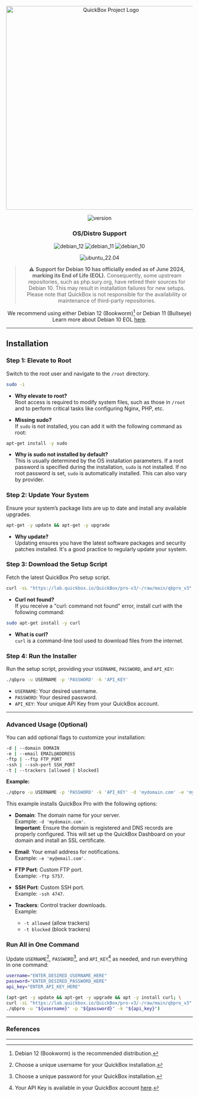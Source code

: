 <div align="center">

[<img width="550" src="https://quickbox.io/files/2018/12/qb_logo_original.png" alt="QuickBox Project Logo">](https://quickbox.io)

![version](https://badgen.net/badge/version/3.1.3.4454/blue)

### OS/Distro Support

![debian_12](https://badgen.net/badge/Debian%2012/passing/green) ![debian_11](https://badgen.net/badge/Debian%2011/passing/green) ![debian_10](https://badgen.net/badge/Debian%2010/EOL/black)

![ubuntu_22.04](https://badgen.net/badge/Ubuntu%2022.04/passing/green)

> :warning: **Support for Debian 10 has officially ended as of June 2024, marking its End of Life (EOL).**
> Consequently, some upstream repositories, such as php.sury.org, have retired their sources for Debian 10.
> This may result in installation failures for new setups.
> Please note that QuickBox is not responsible for the availability or maintenance of third-party repositories.

We recommend using either Debian 12 (Bookworm)[^1] or Debian 11 (Bullseye)
Learn more about Debian 10 EOL [here](https://wiki.debian.org/LTS).

</div>

---

## Installation

### Step 1: Elevate to Root

Switch to the root user and navigate to the `/root` directory.

```bash
sudo -i
```

- **Why elevate to root?**  
  Root access is required to modify system files, such as those in `/root` and to perform critical tasks like configuring Nginx, PHP, etc.

- **Missing sudo?**  
  If `sudo` is not installed, you can add it with the following command as root:

```bash
apt-get install -y sudo
```

  - **Why is sudo not installed by default?**  
    This is usually determined by the OS installation parameters. If a root password is specified during the installation, `sudo` is not installed. If no root password is set, `sudo` is automatically installed. This can also vary by provider.

### Step 2: Update Your System

Ensure your system’s package lists are up to date and install any available upgrades.

```bash
apt-get -y update && apt-get -y upgrade
```

- **Why update?**  
  Updating ensures you have the latest software packages and security patches installed. It's a good practice to regularly update your system.

### Step 3: Download the Setup Script

Fetch the latest QuickBox Pro setup script.

```bash
curl -sL "https://lab.quickbox.io/QuickBox/pro-v3/-/raw/main/qbpro_v3" > qbpro && chmod +x qbpro
```

- **Curl not found?**  
  If you receive a "curl: command not found" error, install curl with the following command:

```bash
sudo apt-get install -y curl
```

- **What is curl?**  
  `curl` is a command-line tool used to download files from the internet.

### Step 4: Run the Installer

Run the setup script, providing your `USERNAME`, `PASSWORD`, and `API_KEY`:

```bash
./qbpro -u USERNAME -p 'PASSWORD' -k 'API_KEY'
```

- `USERNAME`: Your desired username.
- `PASSWORD`: Your desired password.
- `API_KEY`: Your unique API Key from your QuickBox account.

---

### Advanced Usage (Optional)

You can add optional flags to customize your installation:

```bash
-d | --domain DOMAIN
-e | --email EMAIL@ADDRESS
-ftp | --ftp FTP_PORT
-ssh | --ssh-port SSH_PORT
-t | --trackers [allowed | blocked]
```

**Example:**

```bash
./qbpro -u USERNAME -p 'PASSWORD' -k 'API_KEY' -d 'mydomain.com' -e 'my@email.com' -ftp 5757 -ssh 4747 -t blocked
```

This example installs QuickBox Pro with the following options:

- **Domain**: The domain name for your server.  
    Example: `-d 'mydomain.com'`.  
    **Important**: Ensure the domain is registered and DNS records are properly configured. This will set up the QuickBox Dashboard on your domain and install an SSL certificate.
  
- **Email**: Your email address for notifications.  
    Example: `-e 'my@email.com'`.
  
- **FTP Port**: Custom FTP port.  
    Example: `-ftp 5757`.
  
- **SSH Port**: Custom SSH port.  
    Example: `-ssh 4747`.
  
- **Trackers**: Control tracker downloads.  
    Example:  
    - `-t allowed` (allow trackers)  
    - `-t blocked` (block trackers)

### Run All in One Command

Update `USERNAME`[^2], `PASSWORD`[^3], and `API_KEY`[^4] as needed, and run everything in one command:

```bash
username="ENTER_DESIRED_USERNAME_HERE"
password="ENTER_DESIRED_PASSWORD_HERE"
api_key="ENTER_API_KEY_HERE"

(apt-get -y update && apt-get -y upgrade && apt -y install curl; \
curl -sL "https://lab.quickbox.io/QuickBox/pro-v3/-/raw/main/qbpro_v3" > qbpro && chmod +x qbpro; \
./qbpro -u "${username}" -p "${password}" -k "${api_key}")
```

---

### References

[^1]: Debian 12 (Bookworm) is the recommended distribution.
[^2]: Choose a unique username for your QuickBox installation.
[^3]: Choose a unique password for your QuickBox installation.
[^4]: Your API Key is available in your QuickBox account [here](https://quickbox.io/my-account/api-keys).

---
